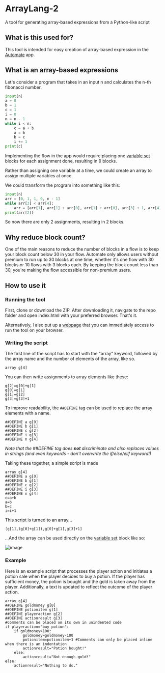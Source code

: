 # ArrayLang-2
A tool for generating array-based expressions from a Python-like script
## What is this used for?
This tool is intended for easy creation of array-based expression in the [Automate](https://play.google.com/store/apps/details?id=com.llamalab.automate) app.
## What is an array-based expressions
Let's consider a program that takes in an input n and calculates the n-th fibonacci number.
```python
input(n)
a = 0
b = 1
c = 1
i = 0
n = n - 1
while i < n:
    c = a + b
    a = b
    b = c
    i += 1
print(c)
```
Implementing the flow in the app would require placing one [variable set](https://llamalab.com/automate/doc/block/variable_assign.html) blocks for each assignment done, resulting in 9 blocks.

Rather than assigning one variable at a time, we could create an array to assign multiple variables at once.

We could transform the program into something like this:
```python
input(n)
arr = [0, 1, 1, 0, n - 1]
while arr[3] < arr[4]:
    arr = [arr[1], arr[1] + arr[0], arr[1] + arr[0], arr[3] + 1, arr[4]]
print(arr[2])
```
So now there are only 2 assignments, resulting in 2 blocks.
## Why reduce block count?
One of the main reasons to reduce the number of blocks in a flow is to keep your block count below 30 in your flow.
Automate only allows users without premium to run up to 30 blocks at one time, whether it's one flow with 30 blocks or 10 flows with 3 blocks each.
By keeping the block count less than 30, you're making the flow accessible for non-premium users.
## How to use it
### Running the tool
First, clone or download the ZIP.
After downloading it, navigate to the repo folder and open index.html with your preferred browser.
That's it.

Alternatively, I also put up a [webpage](https://realofficialturf.github.io/ArrayLang2/index.html) that you can immediately access to run the tool on your browser.
### Writing the script
The first line of the script has to start with the "array" keyword, followed by the array name and the number of elements of the array, like so.
```
array g[4]
```
You can then write assignments to array elements like these:
```
g[2]=g[0]+g[1]
g[0]=g[1]
g[1]=g[2]
g[3]=g[3]+1
```
To improve readability, the `##DEFINE` tag can be used to replace the array elements with a name.
```
##DEFINE a g[0]
##DEFINE b g[1]
##DEFINE c g[2]
##DEFINE i g[3]
##DEFINE n g[4]
```
*Note that the ##DEFINE tag does **not** discriminate and also replaces values in strings (and even keywords - don't overwrite the if/else/elif keyword!)*

Taking these together, a simple script is made
```
array g[4]
##DEFINE a g[0]
##DEFINE b g[1]
##DEFINE c g[2]
##DEFINE i g[3]
##DEFINE n g[4]
c=a+b
a=b
b=c
i=i+1
```
This script is turned to an array...
```
[g[1],(g[0]+g[1]),g[0]+g[1],g[3]+1]
```
...And the array can be used directly on the [variable set](https://llamalab.com/automate/doc/block/variable_assign.html) block like so:

![image](https://github.com/user-attachments/assets/b11542b4-eb17-4e9d-9dee-19e7ab8becf3)

### Example
Here is an example script that processes the player action and initiates a potion sale when the player decides to buy a potion. If the player has sufficient money, the potion is bought and the gold is taken away from the player. Additionally, a text is updated to reflect the outcome of the player action.
```
array g[4]
##DEFINE goldmoney g[0]
##DEFINE potionitem g[1]
##DEFINE playeraction g[2]
##DEFINE actionresult g[3]
#Comments can be placed on its own in unindented code
if playeraction="buy potion":
	if goldmoney>100:
		goldmoney=goldmoney-100
		potionitem=potionitem+1 #Comments can only be placed inline when there is an indentation
		actionresult="Potion bought!"
	else:
		actionresult="Not enough gold!"
else:
	actionresult="Nothing to do."
```

